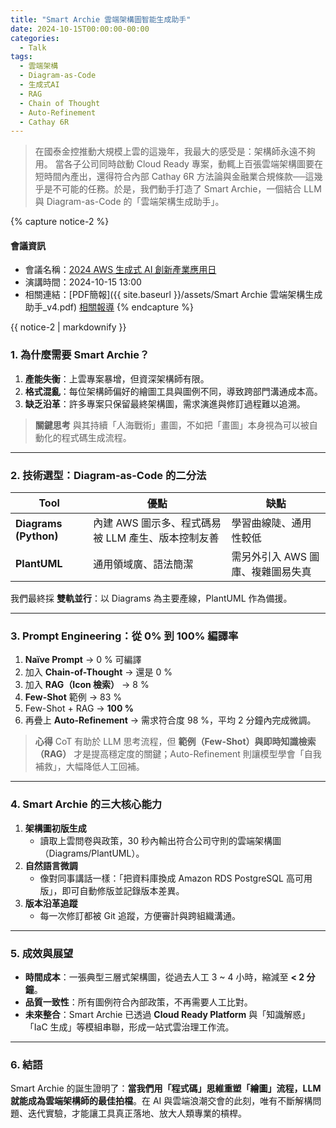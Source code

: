 ```yaml
---
title: "Smart Archie 雲端架構圖智能生成助手"
date: 2024-10-15T00:00:00-00:00
categories:
  - Talk
tags:
  - 雲端架構
  - Diagram-as-Code
  - 生成式AI
  - RAG
  - Chain of Thought
  - Auto-Refinement
  - Cathay 6R
---
```


> 在國泰金控推動大規模上雲的這幾年，我最大的感受是：架構師永遠不夠用。
> 當各子公司同時啟動 Cloud Ready 專案，動輒上百張雲端架構圖要在短時間內產出，還得符合內部 Cathay 6R 方法論與金融業合規條款──這幾乎是不可能的任務。於是，我們動手打造了 Smart Archie，一個結合 LLM 與 Diagram-as-Code 的「雲端架構生成助手」。

{% capture notice-2 %}
#### 會議資訊

* 會議名稱：[2024 AWS 生成式 AI 創新產業應用日](https://aws.amazon.com/tw/events/2024-genai-day/)
* 演講時間：2024-10-15 13:00
* 相關連結：[PDF簡報]({{ site.baseurl }}/assets/Smart Archie 雲端架構生成助手_v4.pdf) [相關報導](https://aws.amazon.com/tw/events/taiwan/interviews/cathay_financial_holdings/)
  {% endcapture %}

<div class="notice">{{ notice-2 | markdownify }}</div>



### 1. 為什麼需要 Smart Archie？

1. **產能失衡**：上雲專案暴增，但資深架構師有限。
2. **格式混亂**：每位架構師偏好的繪圖工具與圖例不同，導致跨部門溝通成本高。
3. **缺乏沿革**：許多專案只保留最終架構圖，需求演進與修訂過程難以追溯。

> **關鍵思考**
>  與其持續「人海戰術」畫圖，不如把「畫圖」本身視為可以被自動化的程式碼生成流程。

------

### 2. 技術選型：Diagram-as-Code 的二分法



| Tool                  | 優點                                               | 缺點                              |
| --------------------- | -------------------------------------------------- | --------------------------------- |
| **Diagrams (Python)** | 內建 AWS 圖示多、程式碼易被 LLM 產生、版本控制友善 | 學習曲線陡、通用性較低            |
| **PlantUML**          | 通用領域廣、語法簡潔                               | 需另外引入 AWS 圖庫、複雜圖易失真 |

我們最終採 **雙軌並行**：以 Diagrams 為主要產線，PlantUML 作為備援。

------

### 3. Prompt Engineering：從 0% 到 100% 編譯率

1. **Naïve Prompt** → 0 % 可編譯
2. 加入 **Chain-of-Thought** → 還是 0 %
3. 加入 **RAG（Icon 檢索）** → 8 %
4. **Few-Shot** 範例 → 83 %
5. Few-Shot + RAG → **100 %**
6. 再疊上 **Auto-Refinement** → 需求符合度 98 %，平均 2 分鐘內完成微調。

> **心得**
> CoT 有助於 LLM 思考流程，但 **範例（Few-Shot）與即時知識檢索（RAG）** 才是提高穩定度的關鍵；Auto-Refinement 則讓模型學會「自我補救」，大幅降低人工回補。

------

### 4. Smart Archie 的三大核心能力

1. **架構圖初版生成**
   - 讀取上雲問卷與政策，30 秒內輸出符合公司守則的雲端架構圖（Diagrams/PlantUML）。
2. **自然語言微調**
   - 像對同事講話一樣：「把資料庫換成 Amazon RDS PostgreSQL 高可用版」，即可自動修版並記錄版本差異。
3. **版本沿革追蹤**
   - 每一次修訂都被 Git 追蹤，方便審計與跨組織溝通。

------

### 5. 成效與展望

- **時間成本**：一張典型三層式架構圖，從過去人工 3 ~ 4 小時，縮減至 **< 2 分鐘**。
- **品質一致性**：所有圖例符合內部政策，不再需要人工比對。
- **未來整合**：Smart Archie 已透過 **Cloud Ready Platform** 與「知識解惑」「IaC 生成」等模組串聯，形成一站式雲治理工作流。

------

### 6. 結語

Smart Archie 的誕生證明了：**當我們用「程式碼」思維重塑「繪圖」流程，LLM 就能成為雲端架構師的最佳拍檔**。在 AI 與雲端浪潮交會的此刻，唯有不斷解構問題、迭代實驗，才能讓工具真正落地、放大人類專業的槓桿。

